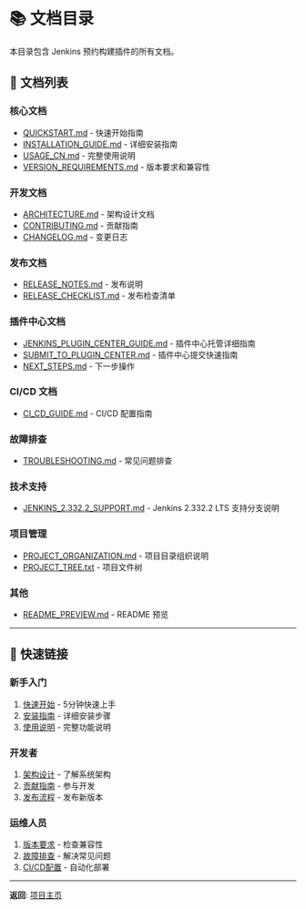 # 📚 文档目录

本目录包含 Jenkins 预约构建插件的所有文档。

## 📖 文档列表

### 核心文档
- [QUICKSTART.md](QUICKSTART.md) - 快速开始指南
- [INSTALLATION_GUIDE.md](INSTALLATION_GUIDE.md) - 详细安装指南
- [USAGE_CN.md](USAGE_CN.md) - 完整使用说明
- [VERSION_REQUIREMENTS.md](VERSION_REQUIREMENTS.md) - 版本要求和兼容性

### 开发文档
- [ARCHITECTURE.md](ARCHITECTURE.md) - 架构设计文档
- [CONTRIBUTING.md](CONTRIBUTING.md) - 贡献指南
- [CHANGELOG.md](CHANGELOG.md) - 变更日志

### 发布文档
- [RELEASE_NOTES.md](RELEASE_NOTES.md) - 发布说明
- [RELEASE_CHECKLIST.md](RELEASE_CHECKLIST.md) - 发布检查清单

### 插件中心文档
- [JENKINS_PLUGIN_CENTER_GUIDE.md](JENKINS_PLUGIN_CENTER_GUIDE.md) - 插件中心托管详细指南
- [SUBMIT_TO_PLUGIN_CENTER.md](SUBMIT_TO_PLUGIN_CENTER.md) - 插件中心提交快速指南
- [NEXT_STEPS.md](NEXT_STEPS.md) - 下一步操作

### CI/CD 文档
- [CI_CD_GUIDE.md](CI_CD_GUIDE.md) - CI/CD 配置指南

### 故障排查
- [TROUBLESHOOTING.md](TROUBLESHOOTING.md) - 常见问题排查

### 技术支持
- [JENKINS_2.332.2_SUPPORT.md](JENKINS_2.332.2_SUPPORT.md) - Jenkins 2.332.2 LTS 支持分支说明

### 项目管理
- [PROJECT_ORGANIZATION.md](PROJECT_ORGANIZATION.md) - 项目目录组织说明
- [PROJECT_TREE.txt](PROJECT_TREE.txt) - 项目文件树

### 其他
- [README_PREVIEW.md](README_PREVIEW.md) - README 预览

---

## 🔗 快速链接

### 新手入门
1. [快速开始](QUICKSTART.md) - 5分钟快速上手
2. [安装指南](INSTALLATION_GUIDE.md) - 详细安装步骤
3. [使用说明](USAGE_CN.md) - 完整功能说明

### 开发者
1. [架构设计](ARCHITECTURE.md) - 了解系统架构
2. [贡献指南](CONTRIBUTING.md) - 参与开发
3. [发布流程](RELEASE_CHECKLIST.md) - 发布新版本

### 运维人员
1. [版本要求](VERSION_REQUIREMENTS.md) - 检查兼容性
2. [故障排查](TROUBLESHOOTING.md) - 解决常见问题
3. [CI/CD配置](CI_CD_GUIDE.md) - 自动化部署

---

**返回**: [项目主页](../README.md)

